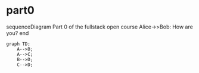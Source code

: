 # part0
sequenceDiagram
Part 0 of the fullstack open course
Alice->>Bob: How are you?
end

```mermaid
graph TD;
    A-->B;
    A-->C;
    B-->D;
    C-->D;
```
